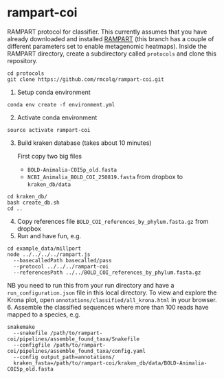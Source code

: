 # rampart-coi
RAMPART protocol for classifier. This currently assumes that you have already downloaded and installed [RAMPART](https://github.com/rmcolq/rampart/tree/isolated_from_bioinformatics) (this branch has a couple of different parameters set to enable metagenomic heatmaps).
Inside the RAMPART directory, create a subdirectory called `protocols` and clone this repository.
```
cd protocols
git clone https://github.com/rmcolq/rampart-coi.git
```


1. Setup conda environment
```
conda env create -f environment.yml
```
2. Activate conda environment
```
source activate rampart-coi
```
3. Build kraken database (takes about 10 minutes)
   
   First copy two big files   
     - `BOLD-Animalia-COI5p_old.fasta`  
     - `NCBI_Animalia_BOLD_COI_250819.fasta`
   from dropbox to `kraken_db/data`
      
```           
cd kraken_db/
bash create_db.sh 
cd ..
```
4. Copy references file `BOLD_COI_references_by_phylum.fasta.gz` from dropbox 
5. Run and have fun, e.g.
```
cd example_data/millport
node ../../../../rampart.js 
  --basecalledPath basecalled/pass 
  --protocol ../../../rampart-coi
  --referencesPath ../../BOLD_COI_references_by_phylum.fasta.gz 
```
NB you need to run this from your run directory and have a `run_configuration.json` file in this local directory.
To view and explore the Krona plot, open `annotations/classified/all_krona.html` in your browser.
6. Assemble the classified sequences where more than 100 reads have mapped to a species, e.g.
```
snakemake 
  --snakefile /path/to/rampart-coi/pipelines/assemble_found_taxa/Snakefile 
  --configfile /path/to/rampart-coi/pipelines/assemble_found_taxa/config.yaml 
  --config output_path=annotations/ 
  kraken_fasta=/path/to/rampart-coi/kraken_db/data/BOLD-Animalia-COI5p_old.fasta 
```
